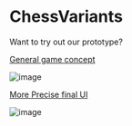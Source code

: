 # ChessVariants
Want to try out our prototype? 

[General game concept](https://app.quant-ux.com/#/test.html?h=a2aa10amNK7V5gyCqYk6zOafPZTVOYzfkuvdhjmFs1y2f2IkXakSjMsBk2o2&ln=en)

![image](https://github.com/ma99koch/ChessVariants/assets/34461070/830b8e8b-4a68-41a3-a8e9-bd3b9deb2246)


[More Precise final UI](https://app.quant-ux.com/#/test.html?h=a2aa10auCRNACkQCQWfP1bj17mPPeHdjAtoYgRUqk5jyxRvejpqJbz72lTVS)

![image](https://github.com/ma99koch/ChessVariants/assets/34461070/ea0d3bba-8542-4605-a68a-e2cc75bb1da9)

